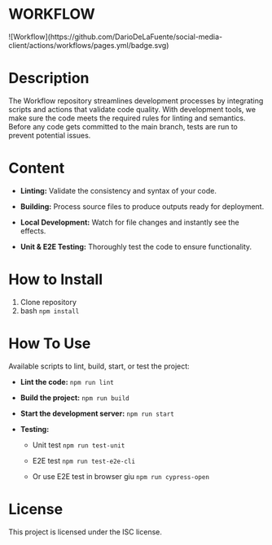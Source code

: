 <h1>WORKFLOW</h1>
![Workflow](https://github.com/DarioDeLaFuente/social-media-client/actions/workflows/pages.yml/badge.svg)

# Description

The Workflow repository streamlines development processes by integrating scripts and actions that validate code quality. 
With development tools, we make sure the code meets the required rules for linting and semantics.
Before any code gets committed to the main branch, tests are run to prevent potential issues.

# Content

- **Linting:** Validate the consistency and syntax of your code.

- **Building:** Process source files to produce outputs ready for deployment.

- **Local Development:** Watch for file changes and instantly see the effects.

- **Unit & E2E Testing:** Thoroughly test the code to ensure functionality.

# How to Install

  1. Clone repository
  2. bash `npm install`


# How To Use

Available scripts to lint, build, start, or test the project:

- **Lint the code:** `npm run lint`

- **Build the project:** `npm run build`

- **Start the development server:** `npm run start`

- **Testing:**

   - Unit test `npm run test-unit`

   - E2E test `npm run test-e2e-cli`

   - Or use E2E test in browser giu `npm run cypress-open`

# License

This project is licensed under the ISC license.